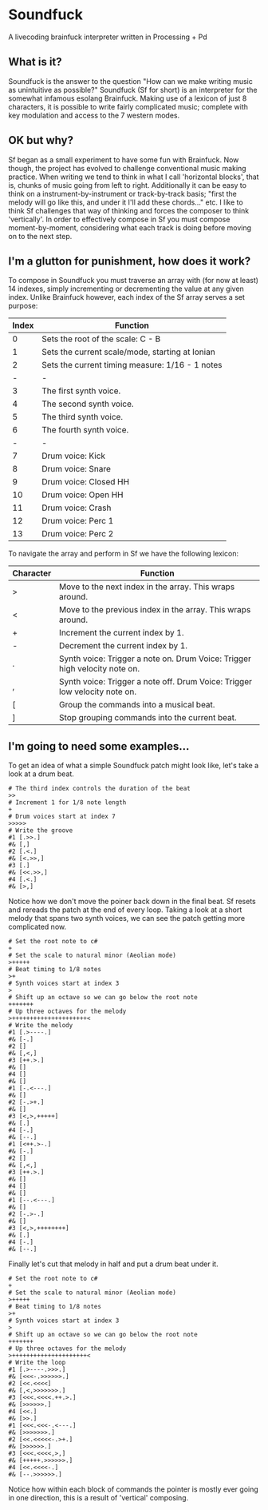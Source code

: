 # Soundfuck
A livecoding brainfuck interpreter written in Processing + Pd

## What is it?
Soundfuck is the answer to the question "How can we make writing music as unintuitive as possible?" Soundfuck (Sf for short) is an interpreter for the somewhat infamous esolang Brainfuck. Making use of a lexicon of just 8 characters, it is possible to write fairly complicated music; complete with key modulation and access to the 7 western modes.

## OK but why?
Sf began as a small experiment to have some fun with Brainfuck. Now though, the project has evolved to challenge conventional music making practice. When writing we tend to think in what I call 'horizontal blocks', that is, chunks of music going from left to right. Additionally it can be easy to think on a instrument-by-instrument or track-by-track basis; "first the melody will go like this, and under it I'll add these chords..." etc. I like to think Sf challenges that way of thinking and forces the composer to think 'vertically'. In order to effectively compose in Sf you must compose moment-by-moment, considering what each track is doing before moving on to the next step.

## I'm a glutton for punishment, how does it work?

To compose in Soundfuck you must traverse an array with (for now at least) 14 indexes, simply incrementing or decrementing the value at any given index. Unlike Brainfuck however, each index of the Sf array serves a set purpose:

| Index | Function                                        |
| ----- | ----------------------------------------------- |
| 0     | Sets the root of the scale: C - B               |
| 1     | Sets the current scale/mode, starting at Ionian |
| 2     | Sets the current timing measure: 1/16 - 1 notes |
| -     | -                                               |
| 3     | The first synth voice.                          |
| 4     | The second synth voice.                         |
| 5     | The third synth voice.                          |
| 6     | The fourth synth voice.                         |
| -     | -                                               |
| 7     | Drum voice: Kick                                |
| 8     | Drum voice: Snare                               |
| 9     | Drum voice: Closed HH                           |
| 10    | Drum voice: Open HH                             |
| 11    | Drum voice: Crash                               |
| 12    | Drum voice: Perc 1                              |
| 13    | Drum voice: Perc 2                              |

To navigate the array and perform in Sf we have the following lexicon:

| Character | Function                                                                   |
| --------- | -------------------------------------------------------------------------- |
| >         | Move to the next index in the array. This wraps around.                    |
| <         | Move to the previous index in the array. This wraps around.                |
| +         | Increment the current index by 1.                                          |
| -         | Decrement the current index by 1.                                          |
| .         | Synth voice: Trigger a note on. Drum Voice: Trigger high velocity note on. |
| ,         | Synth voice: Trigger a note off. Drum Voice: Trigger low velocity note on. |
| [         | Group the commands into a musical beat.                                    |
| ]         | Stop grouping commands into the current beat.                              |

## I'm going to need some examples...
To get an idea of what a simple Soundfuck patch might look like, let's take a look at a drum beat.
```
# The third index controls the duration of the beat
>>
# Increment 1 for 1/8 note length
+
# Drum voices start at index 7
>>>>>
# Write the groove
#1 [.>>.]
#& [,]
#2 [.<.]
#& [<.>>,]
#3 [.]
#& [<<.>>,]
#4 [.<.]
#& [>,]
```
Notice how we don't move the poiner back down in the final beat. Sf resets and rereads the patch at the end of every loop. Taking a look at a short melody that spans two synth voices, we can see the patch getting more complicated now.
```
# Set the root note to c#
+
# Set the scale to natural minor (Aeolian mode)
>+++++
# Beat timing to 1/8 notes
>+
# Synth voices start at index 3
>
# Shift up an octave so we can go below the root note
+++++++
# Up three octaves for the melody
>+++++++++++++++++++++<
# Write the melody
#1 [.>----.]
#& [-.]
#2 []
#& [,<,]
#3 [++.>.]
#& []
#4 []
#& []
#1 [-.<---.]
#& []
#2 [-.>+.]
#& []
#3 [<,>,+++++]
#& [.]
#4 [-.]
#& [--.]
#1 [<++.>-.]
#& [-.]
#2 []
#& [,<,]
#3 [++.>.]
#& []
#4 []
#& []
#1 [--.<---.]
#& []
#2 [-.>-.]
#& []
#3 [<,>,++++++++]
#& [.]
#4 [-.]
#& [--.]
```
Finally let's cut that melody in half and put a drum beat under it.
```
# Set the root note to c#
+
# Set the scale to natural minor (Aeolian mode)
>+++++
# Beat timing to 1/8 notes
>+
# Synth voices start at index 3
>
# Shift up an octave so we can go below the root note
+++++++
# Up three octaves for the melody
>+++++++++++++++++++++<
# Write the loop
#1 [.>----.>>>.]
#& [<<<-.>>>>>>.]
#2 [<<.<<<<]
#& [,<,>>>>>>>.]
#3 [<<<.<<<<.++.>.]
#& [>>>>>>.]
#4 [<<.]
#& [>>.]
#1 [<<<.<<<-.<---.]
#& [>>>>>>>.]
#2 [<<.<<<<<-.>+.]
#& [>>>>>>.]
#3 [<<<.<<<<,>,]
#& [+++++.>>>>>>.]
#4 [<<.<<<<-.]
#& [--.>>>>>>.]
```
Notice how within each block of commands the pointer is mostly ever going in one direction, this is a result of 'vertical' composing. 
